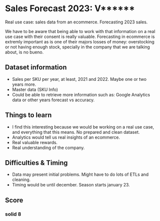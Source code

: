# Sales Forecast 2023: V****** 
 Real use case: sales data from an ecommerce. Forecasting 2023 sales.
 
 We have to be aware that being able to work with that information on a real use case with their consent is really valuable. 
 Forecasting in ecommerce is extremly important as is one of their majors losses of money: overstocking or not having enough stock, specially in the company that we are talking about, is no bueno.

## Dataset information

- Sales per SKU per year, at least, 2021 and 2022. Maybe one or two years more.
- Master data (SKU Info)
- Could be able to retrieve more information such as: Google Analytics data or  other years forecast vs accuracy.


## Things to learn

- I find this interesting because we would be working on a real use case, and everything that this means. No prepared and clean dataset. 
- Analytics would tell us real insights of an ecommerce. 
- Real valuable rewards.
- Real understanding of the company.

## Difficulties & Timing

- Data may present initial problems. Might have to do lots of ETLs and cleaning.
- Timing would be until december. Season starts january 23.

## Score
### **solid 8**
